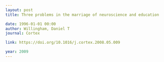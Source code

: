 ```yaml
---
layout: post
title: Three problems in the marriage of neuroscience and education

date: 1996-01-01 00:00
author: Willingham, Daniel T
journal: Cortex

link: https://doi.org/10.1016/j.cortex.2008.05.009

year: 2009
---
```



